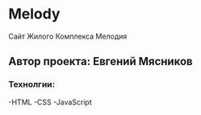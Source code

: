 # Melody
Cайт Жилого Комплекса Мелодия
## Автор проекта: Евгений Мясников
### Технолгии:
-HTML
-CSS
-JavaScript
